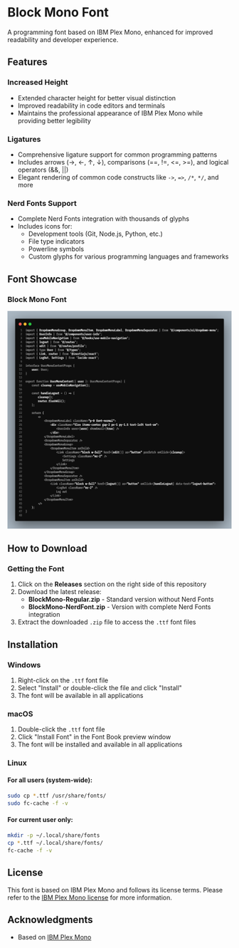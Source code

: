 # Block Mono Font

A programming font based on IBM Plex Mono, enhanced for improved readability and developer experience.

## Features

### Increased Height
- Extended character height for better visual distinction
- Improved readability in code editors and terminals
- Maintains the professional appearance of IBM Plex Mono while providing better legibility

### Ligatures
- Comprehensive ligature support for common programming patterns
- Includes arrows (→, ←, ↑, ↓), comparisons (==, !=, <=, >=), and logical operators (&&, ||)
- Elegant rendering of common code constructs like `->`, `=>`, `/*`, `*/`, and more

### Nerd Fonts Support
- Complete Nerd Fonts integration with thousands of glyphs
- Includes icons for:
  - Development tools (Git, Node.js, Python, etc.)
  - File type indicators
  - Powerline symbols
  - Custom glyphs for various programming languages and frameworks

## Font Showcase

### Block Mono Font

![Block Mono Font Preview](assets/blockmono.png)

## How to Download

### Getting the Font

1. Click on the **Releases** section on the right side of this repository
2. Download the latest release:
   - **BlockMono-Regular.zip** - Standard version without Nerd Fonts
   - **BlockMono-NerdFont.zip** - Version with complete Nerd Fonts integration
3. Extract the downloaded `.zip` file to access the `.ttf` font files

## Installation

### Windows
1. Right-click on the `.ttf` font file
2. Select "Install" or double-click the file and click "Install"
3. The font will be available in all applications

### macOS
1. Double-click the `.ttf` font file
2. Click "Install Font" in the Font Book preview window
3. The font will be installed and available in all applications

### Linux
#### For all users (system-wide):
```bash
sudo cp *.ttf /usr/share/fonts/
sudo fc-cache -f -v
```

#### For current user only:
```bash
mkdir -p ~/.local/share/fonts
cp *.ttf ~/.local/share/fonts/
fc-cache -f -v
```

## License

This font is based on IBM Plex Mono and follows its license terms. Please refer to the [IBM Plex Mono license](https://github.com/IBM/plex#license) for more information.


## Acknowledgments

- Based on [IBM Plex Mono](https://github.com/IBM/plex)
